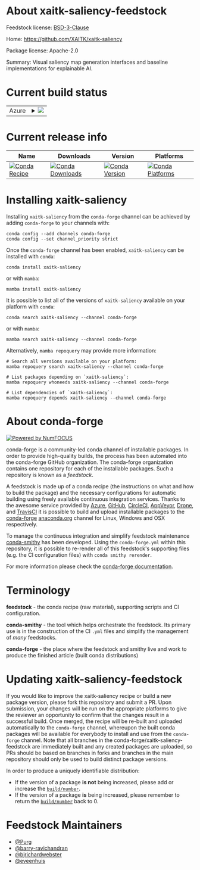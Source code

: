 About xaitk-saliency-feedstock
==============================

Feedstock license: [BSD-3-Clause](https://github.com/conda-forge/xaitk-saliency-feedstock/blob/main/LICENSE.txt)

Home: https://github.com/XAITK/xaitk-saliency

Package license: Apache-2.0

Summary: Visual saliency map generation interfaces and baseline implementations for explainable AI.

Current build status
====================


<table>
    
  <tr>
    <td>Azure</td>
    <td>
      <details>
        <summary>
          <a href="https://dev.azure.com/conda-forge/feedstock-builds/_build/latest?definitionId=20946&branchName=main">
            <img src="https://dev.azure.com/conda-forge/feedstock-builds/_apis/build/status/xaitk-saliency-feedstock?branchName=main">
          </a>
        </summary>
        <table>
          <thead><tr><th>Variant</th><th>Status</th></tr></thead>
          <tbody><tr>
              <td>linux_64_python3.10.____cpython</td>
              <td>
                <a href="https://dev.azure.com/conda-forge/feedstock-builds/_build/latest?definitionId=20946&branchName=main">
                  <img src="https://dev.azure.com/conda-forge/feedstock-builds/_apis/build/status/xaitk-saliency-feedstock?branchName=main&jobName=linux&configuration=linux%20linux_64_python3.10.____cpython" alt="variant">
                </a>
              </td>
            </tr><tr>
              <td>linux_64_python3.11.____cpython</td>
              <td>
                <a href="https://dev.azure.com/conda-forge/feedstock-builds/_build/latest?definitionId=20946&branchName=main">
                  <img src="https://dev.azure.com/conda-forge/feedstock-builds/_apis/build/status/xaitk-saliency-feedstock?branchName=main&jobName=linux&configuration=linux%20linux_64_python3.11.____cpython" alt="variant">
                </a>
              </td>
            </tr><tr>
              <td>linux_64_python3.12.____cpython</td>
              <td>
                <a href="https://dev.azure.com/conda-forge/feedstock-builds/_build/latest?definitionId=20946&branchName=main">
                  <img src="https://dev.azure.com/conda-forge/feedstock-builds/_apis/build/status/xaitk-saliency-feedstock?branchName=main&jobName=linux&configuration=linux%20linux_64_python3.12.____cpython" alt="variant">
                </a>
              </td>
            </tr><tr>
              <td>linux_64_python3.9.____cpython</td>
              <td>
                <a href="https://dev.azure.com/conda-forge/feedstock-builds/_build/latest?definitionId=20946&branchName=main">
                  <img src="https://dev.azure.com/conda-forge/feedstock-builds/_apis/build/status/xaitk-saliency-feedstock?branchName=main&jobName=linux&configuration=linux%20linux_64_python3.9.____cpython" alt="variant">
                </a>
              </td>
            </tr><tr>
              <td>osx_64_python3.10.____cpython</td>
              <td>
                <a href="https://dev.azure.com/conda-forge/feedstock-builds/_build/latest?definitionId=20946&branchName=main">
                  <img src="https://dev.azure.com/conda-forge/feedstock-builds/_apis/build/status/xaitk-saliency-feedstock?branchName=main&jobName=osx&configuration=osx%20osx_64_python3.10.____cpython" alt="variant">
                </a>
              </td>
            </tr><tr>
              <td>osx_64_python3.11.____cpython</td>
              <td>
                <a href="https://dev.azure.com/conda-forge/feedstock-builds/_build/latest?definitionId=20946&branchName=main">
                  <img src="https://dev.azure.com/conda-forge/feedstock-builds/_apis/build/status/xaitk-saliency-feedstock?branchName=main&jobName=osx&configuration=osx%20osx_64_python3.11.____cpython" alt="variant">
                </a>
              </td>
            </tr><tr>
              <td>osx_64_python3.12.____cpython</td>
              <td>
                <a href="https://dev.azure.com/conda-forge/feedstock-builds/_build/latest?definitionId=20946&branchName=main">
                  <img src="https://dev.azure.com/conda-forge/feedstock-builds/_apis/build/status/xaitk-saliency-feedstock?branchName=main&jobName=osx&configuration=osx%20osx_64_python3.12.____cpython" alt="variant">
                </a>
              </td>
            </tr><tr>
              <td>osx_64_python3.9.____cpython</td>
              <td>
                <a href="https://dev.azure.com/conda-forge/feedstock-builds/_build/latest?definitionId=20946&branchName=main">
                  <img src="https://dev.azure.com/conda-forge/feedstock-builds/_apis/build/status/xaitk-saliency-feedstock?branchName=main&jobName=osx&configuration=osx%20osx_64_python3.9.____cpython" alt="variant">
                </a>
              </td>
            </tr><tr>
              <td>win_64_python3.10.____cpython</td>
              <td>
                <a href="https://dev.azure.com/conda-forge/feedstock-builds/_build/latest?definitionId=20946&branchName=main">
                  <img src="https://dev.azure.com/conda-forge/feedstock-builds/_apis/build/status/xaitk-saliency-feedstock?branchName=main&jobName=win&configuration=win%20win_64_python3.10.____cpython" alt="variant">
                </a>
              </td>
            </tr><tr>
              <td>win_64_python3.11.____cpython</td>
              <td>
                <a href="https://dev.azure.com/conda-forge/feedstock-builds/_build/latest?definitionId=20946&branchName=main">
                  <img src="https://dev.azure.com/conda-forge/feedstock-builds/_apis/build/status/xaitk-saliency-feedstock?branchName=main&jobName=win&configuration=win%20win_64_python3.11.____cpython" alt="variant">
                </a>
              </td>
            </tr><tr>
              <td>win_64_python3.12.____cpython</td>
              <td>
                <a href="https://dev.azure.com/conda-forge/feedstock-builds/_build/latest?definitionId=20946&branchName=main">
                  <img src="https://dev.azure.com/conda-forge/feedstock-builds/_apis/build/status/xaitk-saliency-feedstock?branchName=main&jobName=win&configuration=win%20win_64_python3.12.____cpython" alt="variant">
                </a>
              </td>
            </tr><tr>
              <td>win_64_python3.9.____cpython</td>
              <td>
                <a href="https://dev.azure.com/conda-forge/feedstock-builds/_build/latest?definitionId=20946&branchName=main">
                  <img src="https://dev.azure.com/conda-forge/feedstock-builds/_apis/build/status/xaitk-saliency-feedstock?branchName=main&jobName=win&configuration=win%20win_64_python3.9.____cpython" alt="variant">
                </a>
              </td>
            </tr>
          </tbody>
        </table>
      </details>
    </td>
  </tr>
</table>

Current release info
====================

| Name | Downloads | Version | Platforms |
| --- | --- | --- | --- |
| [![Conda Recipe](https://img.shields.io/badge/recipe-xaitk--saliency-green.svg)](https://anaconda.org/conda-forge/xaitk-saliency) | [![Conda Downloads](https://img.shields.io/conda/dn/conda-forge/xaitk-saliency.svg)](https://anaconda.org/conda-forge/xaitk-saliency) | [![Conda Version](https://img.shields.io/conda/vn/conda-forge/xaitk-saliency.svg)](https://anaconda.org/conda-forge/xaitk-saliency) | [![Conda Platforms](https://img.shields.io/conda/pn/conda-forge/xaitk-saliency.svg)](https://anaconda.org/conda-forge/xaitk-saliency) |

Installing xaitk-saliency
=========================

Installing `xaitk-saliency` from the `conda-forge` channel can be achieved by adding `conda-forge` to your channels with:

```
conda config --add channels conda-forge
conda config --set channel_priority strict
```

Once the `conda-forge` channel has been enabled, `xaitk-saliency` can be installed with `conda`:

```
conda install xaitk-saliency
```

or with `mamba`:

```
mamba install xaitk-saliency
```

It is possible to list all of the versions of `xaitk-saliency` available on your platform with `conda`:

```
conda search xaitk-saliency --channel conda-forge
```

or with `mamba`:

```
mamba search xaitk-saliency --channel conda-forge
```

Alternatively, `mamba repoquery` may provide more information:

```
# Search all versions available on your platform:
mamba repoquery search xaitk-saliency --channel conda-forge

# List packages depending on `xaitk-saliency`:
mamba repoquery whoneeds xaitk-saliency --channel conda-forge

# List dependencies of `xaitk-saliency`:
mamba repoquery depends xaitk-saliency --channel conda-forge
```


About conda-forge
=================

[![Powered by
NumFOCUS](https://img.shields.io/badge/powered%20by-NumFOCUS-orange.svg?style=flat&colorA=E1523D&colorB=007D8A)](https://numfocus.org)

conda-forge is a community-led conda channel of installable packages.
In order to provide high-quality builds, the process has been automated into the
conda-forge GitHub organization. The conda-forge organization contains one repository
for each of the installable packages. Such a repository is known as a *feedstock*.

A feedstock is made up of a conda recipe (the instructions on what and how to build
the package) and the necessary configurations for automatic building using freely
available continuous integration services. Thanks to the awesome service provided by
[Azure](https://azure.microsoft.com/en-us/services/devops/), [GitHub](https://github.com/),
[CircleCI](https://circleci.com/), [AppVeyor](https://www.appveyor.com/),
[Drone](https://cloud.drone.io/welcome), and [TravisCI](https://travis-ci.com/)
it is possible to build and upload installable packages to the
[conda-forge](https://anaconda.org/conda-forge) [anaconda.org](https://anaconda.org/)
channel for Linux, Windows and OSX respectively.

To manage the continuous integration and simplify feedstock maintenance
[conda-smithy](https://github.com/conda-forge/conda-smithy) has been developed.
Using the ``conda-forge.yml`` within this repository, it is possible to re-render all of
this feedstock's supporting files (e.g. the CI configuration files) with ``conda smithy rerender``.

For more information please check the [conda-forge documentation](https://conda-forge.org/docs/).

Terminology
===========

**feedstock** - the conda recipe (raw material), supporting scripts and CI configuration.

**conda-smithy** - the tool which helps orchestrate the feedstock.
                   Its primary use is in the construction of the CI ``.yml`` files
                   and simplify the management of *many* feedstocks.

**conda-forge** - the place where the feedstock and smithy live and work to
                  produce the finished article (built conda distributions)


Updating xaitk-saliency-feedstock
=================================

If you would like to improve the xaitk-saliency recipe or build a new
package version, please fork this repository and submit a PR. Upon submission,
your changes will be run on the appropriate platforms to give the reviewer an
opportunity to confirm that the changes result in a successful build. Once
merged, the recipe will be re-built and uploaded automatically to the
`conda-forge` channel, whereupon the built conda packages will be available for
everybody to install and use from the `conda-forge` channel.
Note that all branches in the conda-forge/xaitk-saliency-feedstock are
immediately built and any created packages are uploaded, so PRs should be based
on branches in forks and branches in the main repository should only be used to
build distinct package versions.

In order to produce a uniquely identifiable distribution:
 * If the version of a package **is not** being increased, please add or increase
   the [``build/number``](https://docs.conda.io/projects/conda-build/en/latest/resources/define-metadata.html#build-number-and-string).
 * If the version of a package **is** being increased, please remember to return
   the [``build/number``](https://docs.conda.io/projects/conda-build/en/latest/resources/define-metadata.html#build-number-and-string)
   back to 0.

Feedstock Maintainers
=====================

* [@Purg](https://github.com/Purg/)
* [@barry-ravichandran](https://github.com/barry-ravichandran/)
* [@bjrichardwebster](https://github.com/bjrichardwebster/)
* [@eveenhuis](https://github.com/eveenhuis/)

